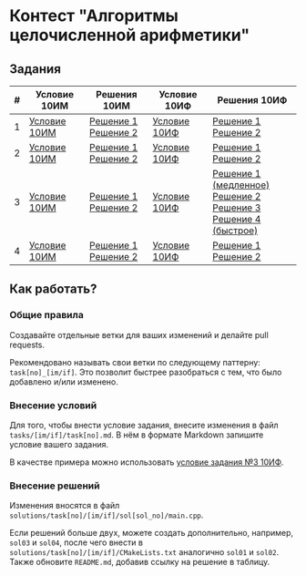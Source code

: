 # Контест "Алгоритмы целочисленной арифметики"

## Задания

| # | Условие 10ИМ | Решения 10ИМ | Условие 10ИФ | Решения 10ИФ                                                                                                                                                                                                                     |
| --- | --- | --- | --- |----------------------------------------------------------------------------------------------------------------------------------------------------------------------------------------------------------------------------------|
| 1 | [Условие 10ИМ](tasks/im/task1.md) | [Решение 1](solutions/task1/im/sol01/main.cpp) <br> [Решение 2](solutions/task1/im/sol02/main.cpp) | [Условие 10ИФ](tasks/if/task1.md) | [Решение 1](solutions/task1/if/sol01/main.cpp) <br> [Решение 2](solutions/task1/if/sol02/main.cpp)                                                                                                                               |
| 2 | [Условие 10ИМ](tasks/im/task2.md) | [Решение 1](solutions/task2/im/sol01/main.cpp) <br> [Решение 2](solutions/task2/im/sol02/main.cpp) | [Условие 10ИФ](tasks/if/task2.md) | [Решение 1](solutions/task2/if/sol01/main.cpp) <br> [Решение 2](solutions/task2/if/sol02/main.cpp)                                                                                                                               |
| 3 | [Условие 10ИМ](tasks/im/task3.md) | [Решение 1](solutions/task3/im/sol01/main.cpp) <br> [Решение 2](solutions/task3/im/sol02/main.cpp) | [Условие 10ИФ](tasks/if/task3.md) | [Решение 1 (медленное)](solutions/task3/if/sol01/main.cpp) <br> [Решение 2](solutions/task3/if/sol02/main.cpp) <br> [Решение 3](solutions/task3/if/sol03/main.cpp) <br> [Решение 4 (быстрое)](solutions/task3/if/sol04/main.cpp) |
| 4 | [Условие 10ИМ](tasks/im/task4.md) | [Решение 1](solutions/task4/im/sol01/main.cpp) <br> [Решение 2](solutions/task4/im/sol02/main.cpp) | [Условие 10ИФ](tasks/if/task4.md) | [Решение 1](solutions/task4/if/sol01/main.cpp) <br> [Решение 2](solutions/task4/if/sol02/main.cpp)                                                                                                                               |

## Как работать?

### Общие правила

Создавайте отдельные ветки для ваших изменений и делайте pull requests.

Рекомендовано называть свои ветки по следующему паттерну: `task[no]_[im/if]`. Это позволит быстрее разобраться с тем, что было добавлено и/или изменено.

### Внесение условий

Для того, чтобы внести условие задания, внесите изменения в файл `tasks/[im/if]/task[no].md`. В нём в формате Markdown запишите условие вашего задания.

В качестве примера можно использовать [условие задания №3 10ИФ](tasks/if/task3.md).

### Внесение решений

Изменения вносятся в файл `solutions/task[no]/[im/if]/sol[sol_no]/main.cpp`.

Если решений больше двух, можете создать дополнительно, например, `sol03` и `sol04`, после чего внести в `solutions/task[no]/[im/if]/CMakeLists.txt` аналогично `sol01` и `sol02`. Также обновите `README.md`, добавив ссылку на решение в таблицу.